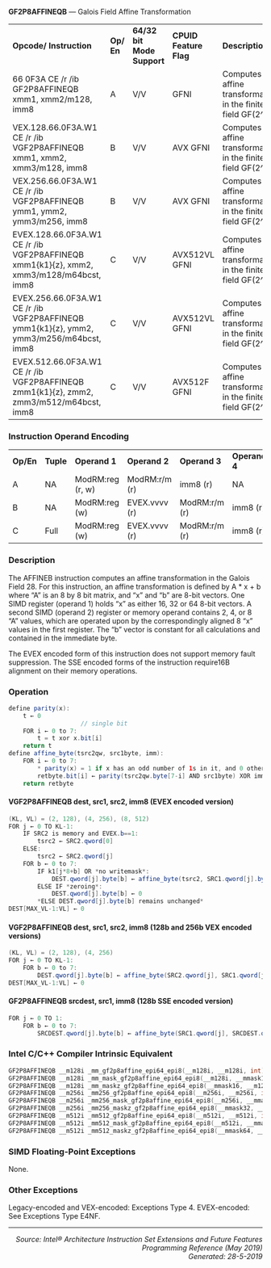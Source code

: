 <b>GF2P8AFFINEQB</b> —  Galois Field Affine Transformation
<table>
	<tr>
		<td><b>Opcode/ Instruction</b></td>
		<td><b>Op/ En</b></td>
		<td><b>64/32 bit Mode Support</b></td>
		<td><b>CPUID Feature Flag</b></td>
		<td><b>Description</b></td>
	</tr>
	<tr>
		<td>66 0F3A CE /r /ib GF2P8AFFINEQB xmm1, xmm2/m128, imm8</td>
		<td>A</td>
		<td>V/V</td>
		<td>GFNI</td>
		<td>Computes affine transformation in the finite field GF(2^8).</td>
	</tr>
	<tr>
		<td>VEX.128.66.0F3A.W1 CE /r /ib VGF2P8AFFINEQB xmm1, xmm2, xmm3/m128, imm8</td>
		<td>B</td>
		<td>V/V</td>
		<td>AVX GFNI</td>
		<td>Computes affine transformation in the finite field GF(2^8).</td>
	</tr>
	<tr>
		<td>VEX.256.66.0F3A.W1 CE /r /ib VGF2P8AFFINEQB ymm1, ymm2, ymm3/m256, imm8</td>
		<td>B</td>
		<td>V/V</td>
		<td>AVX GFNI</td>
		<td>Computes affine transformation in the finite field GF(2^8).</td>
	</tr>
	<tr>
		<td>EVEX.128.66.0F3A.W1 CE /r /ib VGF2P8AFFINEQB xmm1{k1}{z}, xmm2, xmm3/m128/m64bcst, imm8</td>
		<td>C</td>
		<td>V/V</td>
		<td>AVX512VL GFNI</td>
		<td>Computes affine transformation in the finite field GF(2^8).</td>
	</tr>
	<tr>
		<td>EVEX.256.66.0F3A.W1 CE /r /ib VGF2P8AFFINEQB ymm1{k1}{z}, ymm2, ymm3/m256/m64bcst, imm8</td>
		<td>C</td>
		<td>V/V</td>
		<td>AVX512VL GFNI</td>
		<td>Computes affine transformation in the finite field GF(2^8).</td>
	</tr>
	<tr>
		<td>EVEX.512.66.0F3A.W1 CE /r /ib VGF2P8AFFINEQB zmm1{k1}{z}, zmm2, zmm3/m512/m64bcst, imm8</td>
		<td>C</td>
		<td>V/V</td>
		<td>AVX512F GFNI</td>
		<td>Computes affine transformation in the finite field GF(2^8).</td>
	</tr>
</table>


### Instruction Operand Encoding
<table>
	<tr>
		<td><b>Op/En</b></td>
		<td><b>Tuple</b></td>
		<td><b>Operand 1</b></td>
		<td><b>Operand 2</b></td>
		<td><b>Operand 3</b></td>
		<td><b>Operand 4</b></td>
	</tr>
	<tr>
		<td>A</td>
		<td>NA</td>
		<td>ModRM:reg (r, w)</td>
		<td>ModRM:r/m (r)</td>
		<td>imm8 (r)</td>
		<td>NA</td>
	</tr>
	<tr>
		<td>B</td>
		<td>NA</td>
		<td>ModRM:reg (w)</td>
		<td>EVEX.vvvv (r)</td>
		<td>ModRM:r/m (r)</td>
		<td>imm8 (r)</td>
	</tr>
	<tr>
		<td>C</td>
		<td>Full</td>
		<td>ModRM:reg (w)</td>
		<td>EVEX.vvvv (r)</td>
		<td>ModRM:r/m (r)</td>
		<td>imm8 (r)</td>
	</tr>
</table>


### Description
The AFFINEB instruction computes an affine transformation in the Galois Field 28. For this instruction, an affine
transformation is defined by A \* x + b where “A” is an 8 by 8 bit matrix, and “x” and “b” are 8-bit vectors. One SIMD
register (operand 1) holds “x” as either 16, 32 or 64 8-bit vectors. A second SIMD (operand 2) register or memory
operand contains 2, 4, or 8 “A” values, which are operated upon by the correspondingly aligned 8 “x” values in the
first register. The “b” vector is constant for all calculations and contained in the immediate byte.

The EVEX encoded form of this instruction does not support memory fault suppression. The SSE encoded forms of
the instruction require16B alignment on their memory operations.

### Operation

```java
define parity(x):
    t ← 0 
                    // single bit
    FOR i ← 0 to 7:
        t = t xor x.bit[i]
    return t
define affine_byte(tsrc2qw, src1byte, imm):
    FOR i ← 0 to 7:
        * parity(x) = 1 if x has an odd number of 1s in it, and 0 otherwise.*
        retbyte.bit[i] ← parity(tsrc2qw.byte[7-i] AND src1byte) XOR imm8.bit[i]
    return retbyte
```
#### VGF2P8AFFINEQB dest, src1, src2, imm8 (EVEX encoded version)
```java
(KL, VL) = (2, 128), (4, 256), (8, 512)
FOR j ← 0 TO KL-1:
    IF SRC2 is memory and EVEX.b==1:
        tsrc2 ← SRC2.qword[0]
    ELSE:
        tsrc2 ← SRC2.qword[j]
    FOR b ← 0 to 7:
        IF k1[j*8+b] OR *no writemask*:
            DEST.qword[j].byte[b] ← affine_byte(tsrc2, SRC1.qword[j].byte[b], imm8)
        ELSE IF *zeroing*:
            DEST.qword[j].byte[b] ← 0
        *ELSE DEST.qword[j].byte[b] remains unchanged*
DEST[MAX_VL-1:VL] ← 0
```
#### VGF2P8AFFINEQB dest, src1, src2, imm8 (128b and 256b VEX encoded versions)
```java
(KL, VL) = (2, 128), (4, 256)
FOR j ← 0 TO KL-1:
    FOR b ← 0 to 7:
        DEST.qword[j].byte[b] ← affine_byte(SRC2.qword[j], SRC1.qword[j].byte[b], imm8)
DEST[MAX_VL-1:VL] ← 0
```
#### GF2P8AFFINEQB srcdest, src1, imm8 (128b SSE encoded version)
```java
FOR j ← 0 TO 1:
    FOR b ← 0 to 7:
        SRCDEST.qword[j].byte[b] ← affine_byte(SRC1.qword[j], SRCDEST.qword[j].byte[b], imm8)
```
### Intel C/C++ Compiler Intrinsic Equivalent
```c
GF2P8AFFINEQB __m128i _mm_gf2p8affine_epi64_epi8(__m128i, __m128i, int);
GF2P8AFFINEQB __m128i _mm_mask_gf2p8affine_epi64_epi8(__m128i, __mmask16, __m128i, __m128i, int);
GF2P8AFFINEQB __m128i _mm_maskz_gf2p8affine_epi64_epi8(__mmask16, __m128i, __m128i, int);
GF2P8AFFINEQB __m256i _mm256_gf2p8affine_epi64_epi8(__m256i, __m256i, int);
GF2P8AFFINEQB __m256i _mm256_mask_gf2p8affine_epi64_epi8(__m256i, __mmask32, __m256i, __m256i, int);
GF2P8AFFINEQB __m256i _mm256_maskz_gf2p8affine_epi64_epi8(__mmask32, __m256i, __m256i, int);
GF2P8AFFINEQB __m512i _mm512_gf2p8affine_epi64_epi8(__m512i, __m512i, int);
GF2P8AFFINEQB __m512i _mm512_mask_gf2p8affine_epi64_epi8(__m512i, __mmask64, __m512i, __m512i, int);
GF2P8AFFINEQB __m512i _mm512_maskz_gf2p8affine_epi64_epi8(__mmask64, __m512i, __m512i, int);
```
### SIMD Floating-Point Exceptions
None.

### Other Exceptions

Legacy-encoded and VEX-encoded: Exceptions Type 4.
EVEX-encoded: See Exceptions Type E4NF.


 --- 
<p align="right"><i>Source: Intel® Architecture Instruction Set Extensions and Future Features Programming Reference (May 2019)<br>Generated: 28-5-2019</i></p>